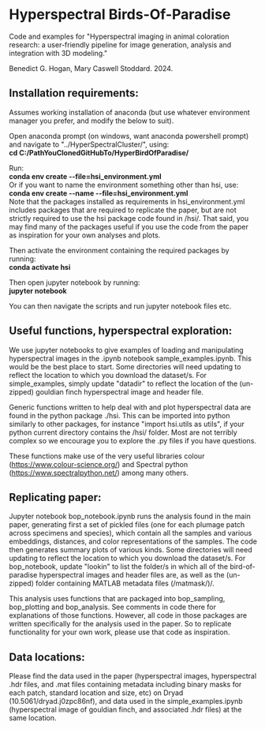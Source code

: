# Hyperspectral Birds-Of-Paradise
Code and examples for "Hyperspectral imaging in animal coloration research: a user-friendly pipeline for image generation, analysis and integration with 3D modeling."
 
 Benedict G. Hogan, Mary Caswell Stoddard. 2024.
 
Installation requirements:
-----------------------

Assumes working installation of anaconda (but use whatever environment manager you prefer, and modify the below to suit). <br />

Open anaconda prompt (on windows, want anaconda powershell prompt) and navigate to "../HyperSpectralCluster/", using: <br />
**cd C:/PathYouClonedGitHubTo/HyperBirdOfParadise/** <br />

Run: <br />
**conda env create --file=hsi_environment.yml**  <br />
Or if you want to name the environment something other than hsi, use: <br /> **conda env create --name --file=hsi_environment.yml** <br />
Note that the packages installed as requirements in hsi_environment.yml includes packages that are required to replicate the paper, but are not strictly required to use the hsi package code found in /hsi/. That said, you may find many of the packages useful if you use the code from the paper as inspiration for your own analyses and plots.<br />

Then activate the environment containing the required packages by running: <br />
**conda activate hsi** <br />

Then open jupyter notebook by running: <br />
**jupyter notebook**

You can then navigate the scripts and run jupyter notebook files etc.

Useful functions, hyperspectral exploration:
-----------------------

We use jupyter notebooks to give examples of loading and manipulating hyperspectral images in the .ipynb notebook sample_examples.ipynb. This would be the best place to start. Some directories will need updating to reflect the location to which you download the dataset/s. For simple_examples, simply update "datadir" to reflect the location of the (un-zipped) gouldian finch hyperspectral image and header file. 

Generic functions written to help deal with and plot hyperspectral data are found in the python package ./hsi. This can be imported into python similarly to other packages, for instance "import hsi.utils as utils", if your python current directory contains the /hsi/ folder. Most are not terribly complex so we encourage you to explore the .py files if you have questions.

These functions make use of the very useful libraries colour (https://www.colour-science.org/) and Spectral python (https://www.spectralpython.net/) among many others.

Replicating paper:
-----------------------

Jupyter notebook bop_notebook.ipynb runs the analysis found in the main paper, generating first a set of pickled files (one for each plumage patch across specimens and species), which contain all the samples and various embeddings, distances, and color representations of the samples. The code then generates summary plots of various kinds. Some directories will need updating to reflect the location to which you download the dataset/s. For bop_notebook, update "lookin" to list the folder/s in which all of the bird-of-paradise hyperspectral images and header files are, as well as the (un-zipped) folder containing MATLAB metadata files (/matmask/)/.

This analysis uses functions that are packaged into bop_sampling, bop_plotting and bop_analysis. See comments in code there for explanations of those functions. However, all code in those packages are written specifically for the analysis used in the paper. So to replicate functionality for your own work, please use that code as inspiration.

Data locations:
-----------------------

Please find the data used in the paper (hyperspectral images, hyperspectral .hdr files, and .mat files containing metadata including binary masks for each patch, standard location and size, etc) on Dryad (10.5061/dryad.j0zpc86nf), and data used in the simple_examples.ipynb (hyperspectral image of gouldian finch, and associated .hdr files) at the same location.
